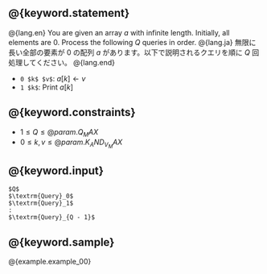## @{keyword.statement}

@{lang.en}
You are given an array $a$ with infinite length. Initially, all elements are $0$. Process the following $Q$ queries in order.
@{lang.ja}
無限に長い全部の要素が $0$ の配列 $a$ があります。以下で説明されるクエリを順に $Q$ 回処理してください。
@{lang.end}
- `0 $k$ $v$`: $a[k] \gets v$
- `1 $k$`: Print $a[k]$

## @{keyword.constraints}

- $1 \leq Q \leq @{param.Q_MAX}$
- $0 \leq k, v \leq @{param.K_AND_V_MAX}$

## @{keyword.input}

```
$Q$
$\textrm{Query}_0$
$\textrm{Query}_1$
:
$\textrm{Query}_{Q - 1}$
```

## @{keyword.sample}

@{example.example_00}

